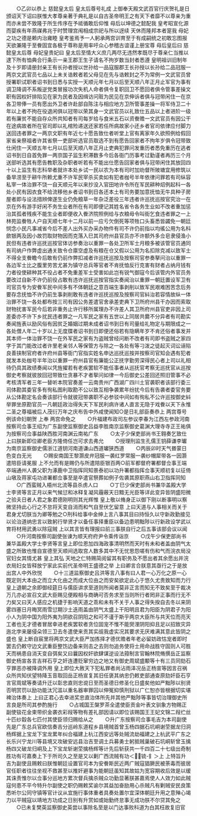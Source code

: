 <!-- { "loadSidebar": true } -->
　　○乙卯以恭上  慈懿皇太后  皇太后尊号礼成  上御奉天殿文武百官行庆贺礼是日颁诏天下诏曰朕惟大孝尊亲著于典礼是以自古圣帝明王之有天下者靡不以尊亲为重而亦未尝不致隆于所生传序在予祗循敢后仰惟  母后以坤德之懿配我  皇考昭宣化源而婴疾有年燕禖弗兆于时赞理宫闱相成宗祀与所以迓续  天休而隆邦本者寔我  母妃之功之德是赖内治雍睦  皇考鉴焉予一人躬承两宫训育至于有成嗣统之初敢忘图报天欲兼隆于至餋固宜各极于尊称是用率吁众心参稽古谊谨上册宝尊  母后皇后曰  慈懿皇太后尊  母妃皇贵妃曰  皇太后至情大义庶几两尽无违然孝既尽于尊亲仁当推以逮下所有恤典合行条示一亲王郡王生子请名不拘岁数当封者悉遵  皇明祖训旧制年及十岁即请册封亲王有长孙者授以世孙给一品寇服郡王长孙授以长孙给二品冠服一两京文武官员七品以上未关诰敕者若父母见在先与诰敕封之不为常例一文武官员曾授署职试职者诏书到日悉与实授一天顺元年七月以后至天顺八年正月止军官为事有调卫降调不系叛逆党类冒报功次失机人命者俱令复职回卫不愿回者俱令管事差操文职有因权奸排陷见在家为民者及因缉访问赃为民见在京伸诉者俱与冠带闲住一在京各卫带俸一员有愿出外卫者许赴部自陈注与相应地方卫所管事差操一将军侍卫二十年以上者不拘在役退闲俱以冠带以荣其身一文武官员以礼致仕五品以上者进阶一级若有廉贫不能自存众所共知者有司每岁给与食米五石以资餋赡一文武官员有因公干在途病故者所在官司即以礼棺殓递送还家若任所病故家小还乡者官司依律应付脚力送回违者罪之一两京文职有年近七十愿告致仕者听堂上官有离家年久欲照例给假回家省亲祭祖者许其省祭一吏部听选官员取选不到有愿告回家者不拘年岁俱令冠带致仕闲住一天顺五年七月以后至天顺八年正月止吏典犯罪问发重历者悉免重历在逃者诏书到日自首免罪一两京国子监生积滞数多今后各衙门历事考过勤谨者再历三个月送部听选其有愿告教职及杂职者听若有不能出仕愿告回家者俱与冠带闲住其放回四十以上监生有志科举者就许本处乡试一民以农为本有司时加劝督所陂塘宜用修筑以备旱涝至于耕牛所赖尤重不许军民宰杀买卖如有犯者枷号半年依律问罪若有司纵容私宰一体治罪不饶一自天顺元年以来抄没入官田地许令所在军民耕种炤例起科一各处小民有因衣食不给流移他乡者诏书到日各还本土有司务要加意抚恤无牛具种子房屋者即与设法措辨俾遂生业仍免粮草一年杂泛差役三年违者许巡抚巡按官究治一在京在外有游手好闲不务生业者所在有司即便记其姓名省令各务生业如不改者重加惩治其孤者残疾不能生业者即便收入餋济院照例给与衣粮毋令叫街乞食违者罪之一上林苑监餋牲人户自天顺七年十二月以前一应亏欠倒死等项牲口头畜悉皆蠲免一朝廷悯念小民凡事减省今后不差人出外买办采办物件有司不许仍前指以均徭公用为名科歛银两及因小故罚取财物因而克落入巳其司府州县官员亦不许额外多佥皂隶侵渔小民但有违者许巡抚巡按官体访参奏治以重罪一各处卫所军士月粮多被该管官员通同有司纳户作弊虚出通关致令仓廪空虚及有粮在仓又假以公用为名扣除克减以致军士不得全支餋瞻今后敢有仍前作弊扣减者许巡抚巡按及按察司官参奏拏问治以重罪一各边军士比之腹里劳苦尤甚为镇守总兵等官者不肯抚恤反行克害有财者占纳月钱有力者役使耕种其不役占者不免重差军士受害如此岂有锐气御寇今后该管内外官员务要改过自新不许仍前役占敢有违许巡抚巡按官指实奏闻治以重罪一朝廷置设军卫有司官员专为安餋军民中间多有不体朝廷之意百端生事剥削以致军民艰难困苦念后务要存念抚恤不许仍前生事剥削敢有违者许巡抚巡按及按察司官紏治若容情故纵一体治罪不饶一各处都布按三司有因公务差遣官舍承差吏典下卫所府州县干办因而索取财物扰害军民今后若非重务止许行移所属理办不许差人其卫所府州县官吏非因上司差委亦不许下乡扰民违者罪之一凡军民之家有五世以上同居共爨不分异者有司勘实奏闻旌表以励风俗有因贫乏婚姻过期未成者诏书到日有司量给礼物定与期限成之一各处僧人年二十岁以上无度牒者诏书到日即便还俗若有隐瞒年岁不肯还俗者事发并其本师一体治罪不饶一在外军民之家有为盗贼曾经问断不改者有司即书盗贼之家四字于其门能改过者许里老亲邻人等保管方与除之一各处有等刁泼之徒起灭词讼诬陷良善挟制官府者许府州县等衙门官指实姓名申达巡抚巡按并按察司官知会遇有犯者就发本处枷号半年治以重罪一府州县官有廉能公正抚字勤劳深得民心者上司以礼相待仍具其政绩奏闻以凭旌擢若有老疾罢软不能任事者从巡抚官考察无巡抚官从巡按御史考察就彼放回冠带致仕贪暴不才者挐问如律一今后御史公差回还照旧管事不必考核清军者三年一替听本院官奏差一云南贵州广西湖广四川土官袭职者该部行委三司体勘其委官多有徇私图利取勘不公以致互相争袭累年纷扰今后有告袭者委官务要从公体勘定名会奏该部行令就彼冠带袭职不必参驳中间如有徇私不公许巡按御史紏举罪坐原勘官员一凡朝廷政治得失天下军民利病许诸人直言无隐于戏餋以天下永惟二圣之尊福被后人茂衍万年之庆布告中外咸使闻知○是日礼部臣奏恭上  两宫尊号例该命妇朝贺  上奉  两宫命免之
　　○升福建布政司左参议李春为江西左参政河南按察司佥事王绍为广东副使监察御史吕益李胜南京监察御史葛渊大理寺寺正王祐俱为按察司佥事益陕西胜河南渊云南祐广东
　　○太子少保吏部尚书王翱奏乞致仕  上曰朕新即位卿老臣方隆倚任岂可求去弗允
　　○授理刑监生孔儒王钥薛谦李瓛为南京监察御史儒浙江道钥河南道谦山西道瓛狭西道
　　○丙辰卯时天气昬蒙日色变白无光
　　○赐安南国王黎灏皮弁冠服一袭红罗常服一袭纱帽犀带各一因灏遣陪臣请冕服  上不允而有是赐仍与所遣陪臣银百两○前军都督府署都督佥事王端卒端通州人袭父职为涿鹿中卫指挥同知景泰初以功升署都指挥佥事天顺初复以征倚山墩及蒋家屯功进署都佥事至是卒遣官祭葬如例子佐袭其原职燕山右卫指挥同知
　　○广西蛮贼入梧州北流等县杀虏人口
　　○丁巳少保吏部尚书兼华盖殿大学士李贤等言正月以来气候愆和冰释复凝风霾蔽天日黯无光臣等详此变异皆阴盛阳微之验夫日者人君之象君德刚明则其光辉惟  皇上敬以脩身正以御下刚以断事明以察微坚持此心行之不怠将天变自消而和气自至伏乞留意  上曰天道与人事相关而关于君身尤切朕当为卿等勉之○刑科给事中金绅上言八事其目曰持恒久以守新政勤接见以论治道纳忠言以致躬行举贤才以备任事择重臣以备边患明黜陟以行新政设学武以育将材用武勇以除寇贼  上以其言皆有理报曰前三事朕自行之后五事该部会议以闻
　　○升河南按察司副使张谏为顺天府府尹令乘传诣京
　　○戊午少保吏部尚书兼华盖殿大学士李贤等言皇上即位恩加四海政事清明然而天时有未和者盖由阴气太盛之所致也惟自宣德至天顺间选取宫人数多其中不无忧思怨嗟有伤和气而浣衣局没官妇女其情尤甚  皇上其弘  天地之仁特赐简阅留其有职务及不愿出者其余愿出并浣衣局妇女皆释放宁家此实前代圣帝明王盛德之举  上曰卿言合朕意其亟行之于是放出宫人中外欣悦
　　○十三道监察御史吕洪等言八事有曰人君一心万化之原一心既定则大本由之而立大化由之而成大位由之而安矣欲定此心于悠久尤贵致知而力行  皇上退朝之余即御经筵日与儒臣讲求至道则所闻者莫非正言而知无不致矣至于裁决万几亦必宣召文武大臣赐见便殿相与商确可否务求至当则所行者罔非正事而行无不力矣又曰天人感应之机捷于影响天道之乖和未有不关于人事之得失揆自去冬以来阴雾四塞日月晦冥雨雪愆期沙土迭雨盖由阴气太盛上干阳明且君为阳臣为阴君子为阳小人为阴中国为阳外夷为阴欲召阴阳之和可不谨于斯乎两京大臣所与共天位而亮天工者也无才德者冒居幸进老疾罢软者贪位固宠不惟不能爕浬阴阳抑且足以招致灾异迤北孛来屡侵朵领三卫去冬遣使来贡其实觇我虚实况其要求无厌难满其意此皆阴之盛也  皇上断自宸里将两京文武大臣严加拣择才德优赡者年老必留妨政怙宠者即时罢去仍敕守边文武重臣整饬边备来则击之去则勿追务使将士用命战胜守固则人可胜天而祸患自消天变自弭矣又曰曩因权奸欲肆谋逆设法箝制言官翰林院脩撰岳正监察御史杨宣各言吉祥石亨之奸连遭贬窜穷边之地又有御史周斌盛颙等十有三员同劾石亨罪恶亦被降调外用  皇上即位大赦天下犯私罪者尚沾雨泽况岳正杨宣等因言召祸众所共知伏望特降玉音取回岳正杨宣复其旧任褒其纳忠仍敕吏部通查原劾奸臣石亨言官周斌等奏请升迁以彰忠直则忠谠日至而圣德日修圣化日盛矣他如严黜陟以别贤否明赏罚以励功能汰冗滥以重名器审罪囚以伸冤抑慎刑狱以广仁恕亦皆根据切实堪裨治体奏上  上曰正君心去幸进奖忠直治体所先并其他严黜陟等事皆切治理御史所言良是所司其参酌施行
　　○占城国王槃罗茶全遣使臣贡金叶表文驯象方物赐正副使钑花金束带织金袭衣彩叚等物有差礼部因请以即位该赐国王王妃文锦二叚纻丝十匹纱縠各七匹付其使臣领归赐给从之
　　○升广东按察司佥事毛吉为本司副使先是广东总兵官欧信奏吉分巡岭东道程乡县境贼首曾玉杨四据石坑峒谢茔据龙归洞杨辉据上宝龙下宝龙累年纠合福建上杭江西安远等处贼流劫福建之上杭武平广东之长乐兴宁龙川等县境又攻破安远县治吉至调土兵募勇士躬抵贼巢破石坑峒斩曾玉擒杨四又破龙归峒及上下宝龙斩谢茔擒杨辉等计先后斩获共一千四百二十七级出奇制胜功有可嘉奏上下于所司久之至是又以剿广西流贼有功＜锍-釒＞上  上特旨升吉为副使且赐敕曰朕惟朝廷设置官司本为安餋斯民近两广贼寇猖獗民被荼毒而彼居官任职者往往坐视不救甚至以推奸避事为能朝廷虽知其故姑为宽容期收后效是以缓其诛责惟尔以佥事分巡地方累次督兵擒杀贼众功勤显著朕甚嘉焉使人人效力如此贼寇何患不平今特升尔副使之职仍赐敕奖谕尔其益加奋励用心杀贼凡有剿贼安民良策悉听尔公同守镇等官计议从宜施行事体重者具奏处置尔宜深体朝廷升用之意殚心竭力以平贼寇以靖地方功成之日别有升赏如或始勤终怠事无成功朕不尔贷其免之
　　○已未复樊英监察御史英尝以事除名至是以门达事败科道为白其枉故复旧官

